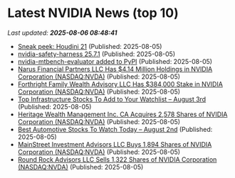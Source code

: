 # Latest NVIDIA News (top 10)
_Last updated: **2025-08-06 08:48:41**_

- [Sneak peek: Houdini 21](https://www.cgchannel.com/2025/08/sneak-peek-houdini-21-see-300-features-listed-in-the-video/) (Published: 2025-08-05)
- [nvidia-safety-harness 25.7.1](https://pypi.org/project/nvidia-safety-harness/25.7.1/) (Published: 2025-08-05)
- [nvidia-mtbench-evaluator added to PyPI](https://pypi.org/project/nvidia-mtbench-evaluator/) (Published: 2025-08-05)
- [Narus Financial Partners LLC Has $4.14 Million Holdings in NVIDIA Corporation (NASDAQ:NVDA)](https://www.etfdailynews.com/2025/08/05/narus-financial-partners-llc-has-4-14-million-holdings-in-nvidia-corporation-nasdaqnvda/) (Published: 2025-08-05)
- [Forthright Family Wealth Advisory LLC Has $384,000 Stake in NVIDIA Corporation (NASDAQ:NVDA)](https://www.etfdailynews.com/2025/08/05/forthright-family-wealth-advisory-llc-has-384000-stake-in-nvidia-corporation-nasdaqnvda/) (Published: 2025-08-05)
- [Top Infrastructure Stocks To Add to Your Watchlist – August 3rd](https://www.etfdailynews.com/2025/08/05/top-infrastructure-stocks-to-add-to-your-watchlist-august-3rd/) (Published: 2025-08-05)
- [Heritage Wealth Management Inc. CA Acquires 2,578 Shares of NVIDIA Corporation (NASDAQ:NVDA)](https://www.etfdailynews.com/2025/08/05/heritage-wealth-management-inc-ca-acquires-2578-shares-of-nvidia-corporation-nasdaqnvda/) (Published: 2025-08-05)
- [Best Automotive Stocks To Watch Today – August 2nd](https://www.etfdailynews.com/2025/08/05/best-automotive-stocks-to-watch-today-august-2nd/) (Published: 2025-08-05)
- [MainStreet Investment Advisors LLC Buys 1,894 Shares of NVIDIA Corporation (NASDAQ:NVDA)](https://www.etfdailynews.com/2025/08/05/mainstreet-investment-advisors-llc-buys-1894-shares-of-nvidia-corporation-nasdaqnvda/) (Published: 2025-08-05)
- [Round Rock Advisors LLC Sells 1,322 Shares of NVIDIA Corporation (NASDAQ:NVDA)](https://www.etfdailynews.com/2025/08/05/round-rock-advisors-llc-sells-1322-shares-of-nvidia-corporation-nasdaqnvda/) (Published: 2025-08-05)
